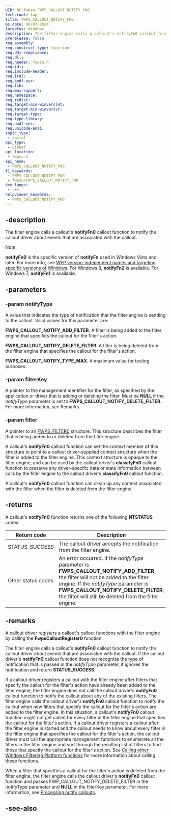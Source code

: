 ```yaml
---
UID: NC:fwpsu.FWPS_CALLOUT_NOTIFY_FN0
tech.root: fwp
title: FWPS_CALLOUT_NOTIFY_FN0
ms.date: 06/07/2024
targetos: Windows
description: The filter engine calls a callout's notifyFn0 callout function to notify the callout driver about events that are associated with the callout.
prerelease: false
req.assembly: 
req.construct-type: function
req.ddi-compliance: 
req.dll: 
req.header: fwpsu.h
req.idl: 
req.include-header: 
req.irql: 
req.kmdf-ver: 
req.lib: 
req.max-support: 
req.namespace: 
req.redist: 
req.target-min-winverclnt: 
req.target-min-winversvr: 
req.target-type: 
req.type-library: 
req.umdf-ver: 
req.unicode-ansi: 
topic_type:
 - apiref
api_type:
 - LibDef
api_location:
 - fwpsu.h
api_name:
 - FWPS_CALLOUT_NOTIFY_FN0
f1_keywords:
 - FWPS_CALLOUT_NOTIFY_FN0
 - fwpsu/FWPS_CALLOUT_NOTIFY_FN0
dev_langs:
 - c++
helpviewer_keywords:
 - FWPS_CALLOUT_NOTIFY_FN0
---
```


## -description

The filter engine calls a callout's **notifyFn0** callout function to notify the callout driver about events that are associated with the callout.

> [!NOTE]
> **notifyFn0** is the specific version of **notifyFn** used in Windows Vista and later. For more info, see [WFP version-independent names and targeting specific versions of Windows](/windows/win32/fwp/wfp-version-independent-names-and-targeting-specific-versions-of-windows). For Windows 8, **notifyFn2** is available. For Windows 7, **notifyFn1** is available.

## -parameters

### -param notifyType

A value that indicates the type of notification that the filter engine is sending to the callout. Valid values for this parameter are:

**FWPS_CALLOUT_NOTIFY_ADD_FILTER**. A filter is being added to the filter engine that specifies the callout for the filter's action.

**FWPS_CALLOUT_NOTIFY_DELETE_FILTER**. A filter is being deleted from the filter engine that specifies the callout for the filter's action.

**FWPS_CALLOUT_NOTIFY_TYPE_MAX**. A maximum value for testing purposes.

### -param filterKey

A pointer to the management identifier for the filter, as specified by the application or driver that is adding or deleting the filter. Must be **NULL** if the *notifyType* parameter is set to **FWPS_CALLOUT_NOTIFY_DELETE_FILTER**. For more information, see Remarks.

### -param filter

A pointer to an [FWPS_FILTER0](/windows/win32/api/fwpstypes/ns-fwpstypes-fwps_filter0) structure. This structure describes the filter that is being added to or deleted from the filter engine.

A callout's **notifyFn0** callout function can set the *context* member of this structure to point to a callout driver-supplied context structure when the filter is added to the filter engine. This context structure is opaque to the filter engine, and can be used by the callout driver's **classifyFn0** callout function to preserve any driver-specific data or state information between calls by the filter engine to the callout driver's
**classifyFn0** callout function.

A callout's **notifyFn0** callout function can clean up any context associated with the filter when the filter is deleted from the filter engine.

## -returns

A callout's **notifyFn0** function returns one of the following **NTSTATUS** codes.

|Return code|Description|
|-|-|
|STATUS_SUCCESS|The callout driver accepts the notification from the filter engine.|
|Other status codes|An error occurred. If the *notifyType* parameter is **FWPS_CALLOUT_NOTIFY_ADD_FILTER**, the filter will not be added to the filter engine. If the *notifyType* parameter is **FWPS_CALLOUT_NOTIFY_DELETE_FILTER**, the filter will still be deleted from the filter engine.|

## -remarks

A callout driver registers a callout's callout functions with the filter engine by calling the **FwpsCalloutRegister0** function.

The filter engine calls a callout's **notifyFn0** callout function to notify the callout driver about events that are associated with the callout. If the callout driver's **notifyFn0** callout function does not recognize the type of notification that is passed in the *notifyType* parameter, it ignores the notification and return **STATUS_SUCCESS**.

If a callout driver registers a callout with the filter engine after filters that specify the callout for the filter's action have already been added to the filter engine, the filter engine does not call the callout driver's **notifyFn0** callout function to notify the callout about any of the existing filters. The filter engine calls the callout driver's **notifyFn0** callout function to notify the callout when new filters that specify the callout for the filter's action are added to the filter engine. In this situation, a callout's **notifyFn0** callout function might not get called for every filter in the filter engine that specifies the callout for the filter's action. If a callout driver registers a callout after the filter engine is started and the callout needs to know about every filter in the filter engine that specifies the callout for the filter's action, the callout driver must call the appropriate management functions to enumerate all the filters in the filter engine and sort through the resulting list of filters to find those that specify the callout for the filter's action. See [Calling other Windows Filtering Platform functions](/windows-hardware/drivers/network/calling-other-windows-filtering-platform-functions) for more information about calling these functions.

When a filter that specifies a callout for the filter's action is deleted from the filter engine, the filter engine calls the callout driver's **notifyFn0** callout function and passes FWP_CALLOUT_NOTIFY_DELETE_FILTER in the notifyType parameter and **NULL** in the filterKey parameter. For more information, see [Processing notify callouts](/windows-hardware/drivers/network/processing-notify-callouts).

## -see-also

